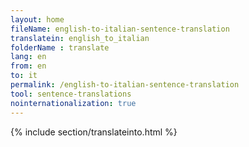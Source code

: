 ```yaml
---
layout: home
fileName: english-to-italian-sentence-translation
translatein: english_to_italian
folderName : translate
lang: en
from: en
to: it
permalink: /english-to-italian-sentence-translation
tool: sentence-translations
nointernationalization: true
---
```

{% include section/translateinto.html %}
